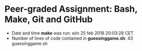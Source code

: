 # Peer-graded Assignment: Bash, Make, Git and GitHub
- Date and time **make** was run: 
sön 25 feb 2018 20:03:28 CET
- Number of lines of code contained in **guessinggame.sh**: 
43 guessinggame.sh
